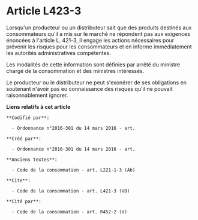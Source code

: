 # Article L423-3

Lorsqu'un producteur ou un distributeur sait que des produits destinés aux consommateurs qu'il a mis sur le marché ne
répondent pas aux exigences énoncées à l'article L. 421-3, il engage les actions nécessaires pour prévenir les risques pour
les consommateurs et en informe immédiatement les autorités administratives compétentes. 

Les modalités de cette information sont définies par arrêté du ministre chargé de la consommation et des ministres
intéressés. 

Le producteur ou le distributeur ne peut s'exonérer de ses obligations en soutenant n'avoir pas eu connaissance des risques
qu'il ne pouvait raisonnablement ignorer.

**Liens relatifs à cet article**

	**Codifié par**:

	  - Ordonnance n°2016-301 du 14 mars 2016 - art.

	**Créé par**:

	  - Ordonnance n°2016-301 du 14 mars 2016 - art.

	**Anciens textes**:

	  - Code de la consommation - art. L221-1-3 (Ab)

	**Cite**:

	  - Code de la consommation - art. L421-3 (VD)

	**Cité par**:

	  - Code de la consommation - art. R452-2 (V)
